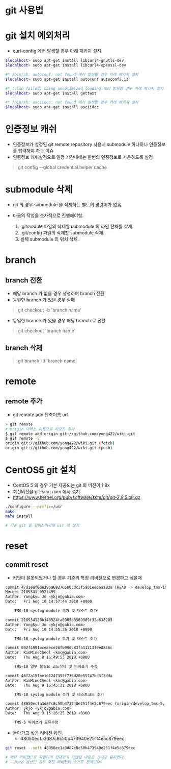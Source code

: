 git 사용법
==========

# git 설치 예외처리

* curl-config 에러 발생할 경우 아래 패키지 설치
```bash
$localhost> sudo apt-get install libcurl4-gnutls-dev
$localhost> sudo apt-get install libcurl4-openssl-dev

#* /bin/sh: autoconf: not found 에러 발생할 경우 아래 패키지 설치
$localhost> sudo apt-get install autoconf autoconf2.13 

#* tclsh failed; using unoptimized loading 에러 발생할 경우 아래 패키지 설치
$localhost> sudo apt-get install gettext

#* /bin/sh: asciidoc: not found 에러 발생할 경우 아래 패키지 설치
$localhost> sudo apt-get install asciidoc
```


# 인증정보 캐쉬

- 인증정보가 설정된 git remote repository 사용시 submodule 하나하나 인증정보를 입력해야 하는 이슈   
- 인증정보 캐쉬설정으로 일정 시간내에는 한번의 인증정보로 사용하도록 설정

> git config --global credential.helper cache   

# submodule 삭제

- git 의 경우 submodule 을 삭제하는 별도의 명령어가 없음   
- 다음의 작업을 순차적으로  진행해야함.

  1. .gitmodule 파일의 삭제할 submodule 의 라인 전체를 삭제.
  2. .git/config 파일의 삭제할 submodule 삭제.
  3. 실제 submodule 의 위치 삭제.

# branch

## branch 전환

- 해당 branch 가 없을 경우 생성하며 branch 전환
- 동일한 branch 가 있을 경우 실패

> git checkout -b 'branch name'    

- 동일한 branch 가 있을 경우 해당 branch 로 전환

> git checkout 'branch name'   

## branch 삭제

> git branch -d 'branch name'   



# remote

## remote 추가

- git remote add 단축이름 url
```sh
> git remote
# origin 이라는 이름으로 리모트 추가
$ git remote add origin git://github.com/yong422/wiki.git
$ git remote -v
origin git://github.com/yong422/wiki.git (fetch)
origin git://github.com/yong422/wiki.git (push)

```


# CentOS5 git 설치

- CentOS 5 의 경우 기본 제공되는 git 의 버전이 1.8x
- 최신버전을 git-scm.com 에서 설치
- https://www.kernel.org/pub/software/scm/git/git-2.9.5.tar.gz

```sh
./configure --prefix=/usr
make
make install

# 기존 git 을 덮어쓰기위해 usr 에 설치
```

# reset

## commit reset

- 커밋이 잘못되었거나 할 경우 기존의 특정 리비전으로 변경하고 싶을때

```sh
commit 47d1eaf0de28ba692705b0cdc3f5a01ee6aaa82a (HEAD -> develop_tms-10, origin/develop_tms-10)
Merge: 2189341 092f499
Author: Yongkyu Jo <ykjo@gabia.com>
Date:   Fri Aug 10 14:57:44 2018 +0900

    TMS-10 syslog module 추가 및 테스트 추가

commit 218934126b148524fa0905b3569989f32a638283
Author: Yongkyu Jo <ykjo@gabia.com>
Date:   Fri Aug 10 14:55:26 2018 +0900

    TMS-10 syslog module 추가 및 테스트 추가

commit 092f4991bceeece26fb996c83fa11213f0e8856c
Author: KimMineCheol <kmc@gabia.com>
Date:   Thu Aug 9 16:49:53 2018 +0900

    TMS-10 일부 불필요 코드삭제 및 띄어쓰기 수정

commit 46f2a151be1e1247395f736d20e55747bd3f2dda
Author: KimMineCheol <kmc@gabia.com>
Date:   Thu Aug 9 16:45:31 2018 +0900

    TMS-10 syslog module 추가 및 테스트코드 추가

commit 48050ec1a3d87c8c50b473940e251f4e5c879eec (origin/develop_tms-5, develop_tms-5)
Author: ykjo <ykjo2gabia.com>
Date:   Thu Aug 9 15:26:25 2018 +0900

    TMS-5 띄어쓰기 오류수정
```

- 돌아가고 싶은 리비전 확인.
  - 48050ec1a3d87c8c50b473940e251f4e5c879eec

```sh
git reset --soft 48050ec1a3d87c8c50b473940e251f4e5c879eec

# 해당 리비전으로 되돌리며 현재까지 작업한 내용은 그대로 유지한다.
# --hard 옵션인 경우 해당 리비전의 소스로 원복한다.
```